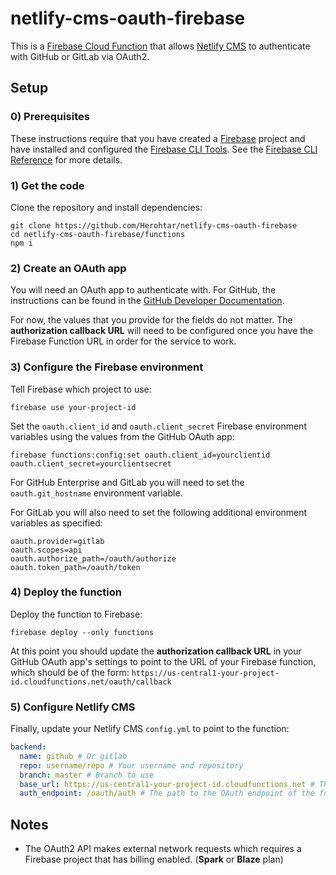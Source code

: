 # netlify-cms-oauth-firebase

This is a [Firebase Cloud Function](https://firebase.google.com/docs/functions/) that allows [Netlify CMS](https://www.netlifycms.org/) to authenticate with GitHub or GitLab via OAuth2.

## Setup
### 0) Prerequisites
These instructions require that you have created a [Firebase](https://firebase.google.com/) project and have installed and configured the [Firebase CLI Tools](https://github.com/firebase/firebase-tools). See the [Firebase CLI Reference](https://firebase.google.com/docs/cli/) for more details.

### 1) Get the code
Clone the repository and install dependencies:
```
git clone https://github.com/Herohtar/netlify-cms-oauth-firebase
cd netlify-cms-oauth-firebase/functions
npm i
```

### 2) Create an OAuth app
You will need an OAuth app to authenticate with. For GitHub, the instructions can be found in the [GitHub Developer Documentation](https://developer.github.com/apps/building-oauth-apps/creating-an-oauth-app/).

For now, the values that you provide for the fields do not matter. The **authorization callback URL** will need to be configured once you have the Firebase Function URL in order for the service to work.

### 3) Configure the Firebase environment
Tell Firebase which project to use:
```
firebase use your-project-id
```

Set the `oauth.client_id` and `oauth.client_secret` Firebase environment variables using the values from the GitHub OAuth app:
```
firebase functions:config:set oauth.client_id=yourclientid oauth.client_secret=yourclientsecret
```

For GitHub Enterprise and GitLab you will need to set the `oauth.git_hostname` environment variable.

For GitLab you will also need to set the following additional environment variables as specified:
```
oauth.provider=gitlab
oauth.scopes=api
oauth.authorize_path=/oauth/authorize
oauth.token_path=/oauth/token
```

### 4) Deploy the function
Deploy the function to Firebase:
```
firebase deploy --only functions
```

At this point you should update the **authorization callback URL** in your GitHub OAuth app's settings to point to the URL of your Firebase function, which should be of the form: `https://us-central1-your-project-id.cloudfunctions.net/oauth/callback`

### 5) Configure Netlify CMS
Finally, update your Netlify CMS `config.yml` to point to the function:
```yaml
backend:
  name: github # Or gitlab
  repo: username/repo # Your username and repository
  branch: master # Branch to use
  base_url: https://us-central1-your-project-id.cloudfunctions.net # The base URL for your Firebase Function
  auth_endpoint: /oauth/auth # The path to the OAuth endpoint of the function
```

## Notes
- The OAuth2 API makes external network requests which requires a Firebase project that has billing enabled. (**Spark** or **Blaze** plan)
